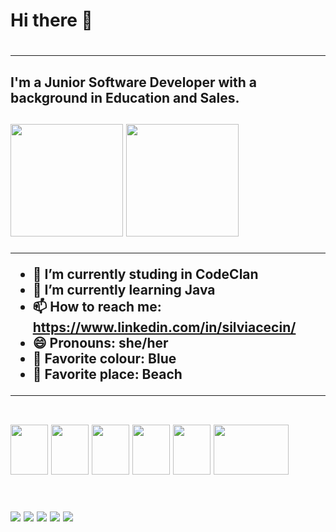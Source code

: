 <h1>Hi there 👋<h1>
<hr>

<h2>I'm a Junior Software Developer with a background in Education and Sales.<h2>

<div>
  <img height="180em" src="https://github-readme-stats.vercel.app/api?username=Scecin&show_icons=true&theme=radical"/>
  <img height="180em" src="https://github-readme-stats.vercel.app/api/top-langs/?username=Scecin&layout=compact&theme=radical"/>
</div><hr>

- 🔭 I’m currently studing in CodeClan
- 🌱 I’m currently learning Java
- 📫 How to reach me: https://www.linkedin.com/in/silviacecin/
- 😄 Pronouns: she/her
- 🌈 Favorite colour: Blue
- 🌴 Favorite place: Beach

<hr>

<div style="display: inline_block"><br>        
  <img height="80" width="60" src="https://cdn.jsdelivr.net/gh/devicons/devicon/icons/python/python-original-wordmark.svg" />
  <img height="80" width="60" src="https://cdn.jsdelivr.net/gh/devicons/devicon/icons/html5/html5-original-wordmark.svg" />
  <img height="80" width="60" src="https://cdn.jsdelivr.net/gh/devicons/devicon/icons/javascript/javascript-original.svg" />
  <img height="80" width="60" src="https://cdn.jsdelivr.net/gh/devicons/devicon/icons/react/react-original-wordmark.svg" />
  <img height="80" width="60" src="https://cdn.jsdelivr.net/gh/devicons/devicon/icons/java/java-original-wordmark.svg" />
  <img height="80" width="120" src="https://cdn.jsdelivr.net/gh/devicons/devicon/icons/kotlin/kotlin-original-wordmark.svg" />
</div><br>        
          
<div style="display: inline_block"><br>
  <img src="https://img.shields.io/badge/PostgreSQL-316192?style=for-the-badge&logo=postgresql&logoColor=white"/>
  <img src="https://img.shields.io/badge/Node.js-43853D?style=for-the-badge&logo=node.js&logoColor=white"/>
  <img src="https://img.shields.io/badge/Express.js-404D59?style=for-the-badge"/>
  <img src="https://img.shields.io/badge/MongoDB-4EA94B?style=for-the-badge&logo=mongodb&logoColor=white"/>
  <img src="https://img.shields.io/badge/Amazon_AWS-232F3E?style=for-the-badge&logo=amazon-aws&logoColor=white"/>
</div>

                                                                                                         
